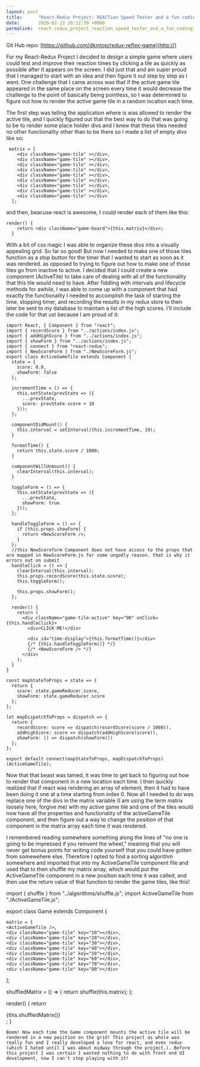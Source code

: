 ```yaml
---
layout: post
title:      "React-Redux Project: REACTion Speed Tester and a fun coding challenge "
date:       2020-02-13 20:12:39 +0000
permalink:  react-redux_project_reaction_speed_tester_and_a_fun_coding_challenge
---
```



Git Hub repo: [https://github.com/dkintop/redux-reflex-game](http://)


For my React-Redux Project I decided to design a simple game where users could test and improve their reaction times by clicking a tile as quickly as possible after it appears on the screen. I did just that and am super proud that I managed to start with an idea and then figure it out step by step as I went. One challenge that I came across was that if the active game tile appeared in the same place on the screen every time it would decrease the challenge to the point of basically being pointless, so I was determined to figure out how to render the active game tile in a random location each time. 

The first step was telling the application where is was allowed to render the active tile, and I quickly figured out that the best way to do that was going to be to render some place holder divs and I knew that these tiles needed no other functionality other than to be there so I made a list of empty divs like so:

```
 matrix = [
    <div className="game-tile" ></div>,
    <div className="game-tile" ></div>,
    <div className="game-tile" ></div>,
    <div className="game-tile" ></div>,
    <div className="game-tile" ></div>,
    <div className="game-tile" ></div>,
    <div className="game-tile" ></div>,
    <div className="game-tile" ></div>,
    <div className="game-tile" ></div>
  ];
```

and then, beacuse react is awesome, I could render each of them like this:

```
render() {
    return <div className="game-board">{this.matrix}</div>;
  }
```

With a bit of css magic I was able to organize these divs into a visually appealing grid. So far so good! But now I needed to make one of those tiles function as a stop button for the timer that I wanted to start as soon as it was rendered. as opposed to trying to figure out how to make one of those tiles go from inactive to active. I decided that I could create a new component (ActiveTile)  to take care of dealing with all of the functionality that this tile would need to have.   After fiddling with intervals and lifecycle methods for awhile, I was able to come up with a component that had exactly the functionality I needed to accomplish the task of starting the time, stopping timer, and recording the results in my redux store to then later be sent to my database to maintain a list of the high scores. I'll include the code for that ust because I am proud of it: 

```
import React, { Component } from "react";
import { recordScore } from "../actions/index.js";
import { addHighScore } from "../actions/index.js";
import { showForm } from "../actions/index.js";
import { connect } from "react-redux";
import { NewScoreForm } from "./NewScoreForm.js";
export class ActiveGameTile extends Component {
  state = {
    score: 0.0,
    showForm: false
  };

  incrementTime = () => {
    this.setState(prevState => ({
      ...prevState,
      score: prevState.score + 10
    }));
  };

  componentDidMount() {
    this.interval = setInterval(this.incrementTime, 10);
  }

  formatTime() {
    return this.state.score / 1000;
  }

  componentWillUnmount() {
    clearInterval(this.interval);
  }

  toggleForm = () => {
    this.setState(prevState => ({
      ...prevState,
      showForm: true
    }));
  };

  handleToggleForm = () => {
    if (this.props.showForm) {
      return <NewScoreForm />;
    }
  };
  //this NewScoreform Component does not have access to the props that are mapped in NewScoreForm.js for some ungodly reason. that is why it errors out on submit
  handleClick = () => {
    clearInterval(this.interval);
    this.props.recordScore(this.state.score);
    this.toggleForm();

    this.props.showForm();
  };

  render() {
    return (
      <div className="game-tile-active" key="90" onClick={this.handleClick}>
        <div>CLICK ME!</div>

        <div id="time-display">{this.formatTime()}</div>
        {/* {this.handleToggleForm()} */}
        {/* <NewScoreForm /> */}
      </div>
    );
  }
}

const mapStateToProps = state => {
  return {
    score: state.gameReducer.score,
    showForm: state.gameReducer.score
  };
};

let mapDispatchToProps = dispatch => {
  return {
    recordScore: score => dispatch(recordScore(score / 1000)),
    addHighScore: score => dispatch(addHighScore(score)),
    showForm: () => dispatch(showForm())
  };
};

export default connect(mapStateToProps, mapDispatchToProps)(ActiveGameTile);
```


Now that that beast was tamed, it was time to get back to figuring out how to render that component in a new location each time. I then quickly realized that if react was rendering an array of element, then it had to have been doing it one at a time starting from index 0. Now all I needed to do was replace one of the divs in the matrix variable (I am using the term matrix loosely here, forgive me) with my active game tile and one of the tiles would now have all the properties and functionality of the activeGameTile component, and then figure out a way to change the position of that component in the matrix array each time it was rendered. 

I remembered reading somewhere something along the lines of "no one is going to be impressed if you reinvent the wheel," meaning that you will never get bonus points for writing code yourself that you could have gotten from somewehere else. Therefore I opted to find a sorting algorithm somewhere and imported that into my ActiveGameTile component file and used that to then shuffle my matrix array, which would put the ActiveGameTile component in a new position each time it was called, and then use the return value of that function to render the game tiles, like this! 


import { shuffle } from "../algorithms/shuffle.js";
import ActiveGameTile from "./ActiveGameTile.js";


export class Game extends Component {
  
	
	matrix = [
    <ActiveGameTile />,
    <div className="game-tile" key="10"></div>,
    <div className="game-tile" key="20"></div>,
    <div className="game-tile" key="30"></div>,
    <div className="game-tile" key="40"></div>,
    <div className="game-tile" key="50"></div>,
    <div className="game-tile" key="60"></div>,
    <div className="game-tile" key="70"></div>,
    <div className="game-tile" key="80"></div>
  ];

  shuffledMatrix = () => {
    return shuffle(this.matrix);
  };

  render() {
    return <div className="game-board">{this.shuffledMatrix()}</div>;
  }
	
	Boom! Now each time the Game component mounts the active tile will be rendered in a new position on the grid! This project as whole was really fun and I really developed a love for react, and even redux (which I hated until I was about midway through the project.). Before this project I was certain I wanted nothing to do with front end UI development, now I can't stop playing with it! 

